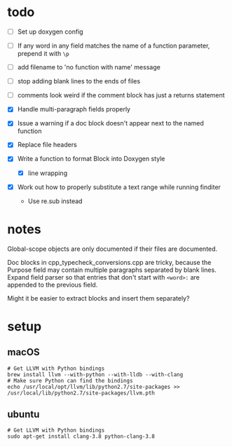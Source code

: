 # todo

-[ ] Set up doxygen config

-[ ] If any word in any field matches the name of a function parameter, prepend
     it with `\p`

-[ ] add filename to 'no function with name' message

-[ ] stop adding blank lines to the ends of files

-[ ] comments look weird if the comment block has just a returns statement

-[x] Handle multi-paragraph fields properly

-[x] Issue a warning if a doc block doesn't appear next to the named function

-[x] Replace file headers

-[x] Write a function to format Block into Doxygen style
  -[x] line wrapping

-[x] Work out how to properly substitute a text range while running finditer
  - Use re.sub instead

# notes

Global-scope objects are only documented if their files are documented.

Doc blocks in cpp_typecheck_conversions.cpp are tricky, because the Purpose
field may contain multiple paragraphs separated by blank lines.
Expand field parser so that entries that don't start with `<word>:` are appended
to the previous field.

Might it be easier to extract blocks and insert them separately?

# setup

## macOS

```
# Get LLVM with Python bindings
brew install llvm --with-python --with-lldb --with-clang
# Make sure Python can find the bindings
echo /usr/local/opt/llvm/lib/python2.7/site-packages >> /usr/local/lib/python2.7/site-packages/llvm.pth
```

## ubuntu

```
# Get LLVM with Python bindings
sudo apt-get install clang-3.8 python-clang-3.8
```
